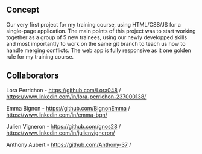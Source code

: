 ## Concept

Our very first project for my training course, using HTML/CSS/JS for a single-page application. The main points of this project was to start working together as a group of 5 new trainees, using our newly developped skills and most importantly to work on the same git branch to teach us how to handle merging conflicts. The web app is fully responsive as it one golden rule for my training course. 

## Collaborators 

Lora Perrichon - https://github.com/Lora048 / https://www.linkedin.com/in/lora-perrichon-237000138/

Emma Bignon - https://github.com/BignonEmma / https://www.linkedin.com/in/emma-bgn/

Julien Vigneron - https://github.com/gnos28 / https://www.linkedin.com/in/julienvigneron/

Anthony Aubert - https://github.com/Anthony-37 /
